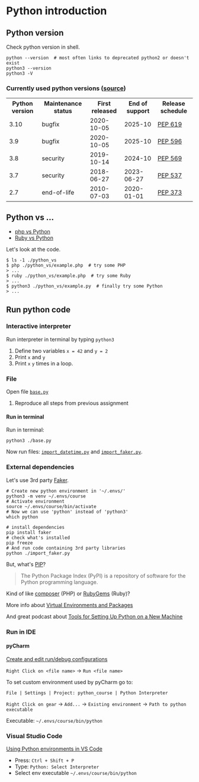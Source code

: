 # Python introduction

## Python version
Check python version in shell.
```shell
python --version  # most often links to deprecated python2 or doesn't exist
python3 --version
python3 -V
```

### Currently used python versions ([source](https://www.python.org/downloads/))
<table>
    <tr>
        <th>Python version</th>
        <th>Maintenance status</th>
        <th>First released</th>
        <th>End of support</th>
        <th>Release schedule</th>
    </tr>
    <tr>
        <td>3.10</td>
        <td>bugfix</td>
        <td>2020-10-05</td>
        <td>2025-10</td>
        <td><a href="https://www.python.org/dev/peps/pep-0619">PEP 619</a></td>
    </tr>
    <tr>
        <td>3.9</td>
        <td>bugfix</td>
        <td>2020-10-05</td>
        <td>2025-10</td>
        <td><a href="https://www.python.org/dev/peps/pep-0596">PEP 596</a></td>
    </tr>
    <tr>
        <td>3.8</td>
        <td>security</td>
        <td>2019-10-14</td>
        <td>2024-10</td>
        <td><a href="https://www.python.org/dev/peps/pep-0569">PEP 569</a></td>
    </tr>
    <tr>
        <td>3.7</td>
        <td>security</td>
        <td>2018-06-27</td>
        <td>2023-06-27</td>
        <td><a href="https://www.python.org/dev/peps/pep-0537">PEP 537</a></td>
    </tr>
    <tr>
        <td>2.7</td>
        <td>end-of-life</td>
        <td>2010-07-03</td>
        <td>2020-01-01</td>
        <td><a href="https://www.python.org/dev/peps/pep-0373">PEP 373</a></td>
    </tr>
</table>

## Python vs ...
* [php vs Python][]
* [Ruby vs Python][]

Let's look at the code.
```shell
$ ls -1 ./python_vs
$ php ./python_vs/example.php  # try some PHP
> ...
$ ruby ./python_vs/example.php  # try some Ruby
> ...
$ python3 ./python_vs/example.py  # finally try some Python
> ...
```

## Run python code
### Interactive interpreter
Run interpreter in terminal by typing `python3`

1. Define two variables `x = 42` and `y = 2`
1. Print `x` and `y`
1. Print `x` `y` times in a loop.

### File
Open file [`base.py`](base.py)
1. Reproduce all steps from previous assignment

#### Run in terminal
Run in terminal:
```shell
python3 ./base.py
```
Now run files: [`import_datetime.py`](import_datetime.py) and [`import_faker.py`](import_faker.py).

### External dependencies
Let's use 3rd party [Faker][].
```shell
# Create new python environment in '~/.envs/'
python3 -m venv ~/.envs/course
# Activate environment
source ~/.envs/course/bin/activate
# Now we can use 'python' instead of 'python3'
which python

# install dependencies
pip install faker
# check what's installed
pip freeze
# And run code containing 3rd party libraries
python ./import_faker.py
```

But, what's [PIP][]?
> The Python Package Index (PyPI) is a repository of software for the Python programming language.

Kind of like [composer][] (PHP) or [RubyGems][] (Ruby)?

More info about [Virtual Environments and Packages][]

And great podcast about [Tools for Setting Up Python on a New Machine][]

### Run in IDE
#### pyCharm
[Create and edit run/debug configurations][]

`Right Click on <file name>` &rarr; `Run <file name>`

To set custom environment used by pyCharm go to:
```
File | Settings | Project: python_course | Python Interpreter
```
`Right Click on gear` &rarr; `Add...` &rarr; `Existing environment` &rarr; `Path to python executable`

Executable: `~/.envs/course/bin/python`

### Visual Studio Code
[Using Python environments in VS Code]

* Press: `Ctrl + Shift + P`
* Type: `Python: Select Interpreter`
* Select env executable `~/.envs/course/bin/python`


<!--- Links -->
[php vs Python]: https://kinsta.com/blog/php-vs-python/
[Ruby vs Python]: https://www.upguard.com/blog/python-vs-ruby
[Faker]: https://github.com/joke2k/faker
[PIP]: https://pypi.org/
[RubyGems]: https://rubygems.org/
[composer]: https://getcomposer.org/
[Virtual Environments and Packages]: https://docs.python.org/3/tutorial/venv.html
[Tools for Setting Up Python on a New Machine]: https://realpython.com/podcasts/rpp/101/
[Create and edit run/debug configurations]: https://www.jetbrains.com/help/pycharm/creating-and-editing-run-debug-configurations.html
[Using Python environments in VS Code]: https://code.visualstudio.com/docs/python/environments